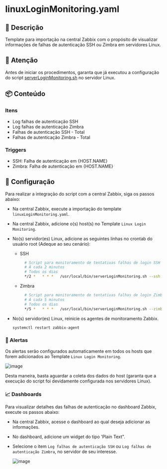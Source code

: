 # linuxLoginMonitoring.yaml

## 📝 Descrição
Template para importação na central Zabbix com o propósito de visualizar informações de falhas de autenticação SSH ou Zimbra em servidores Linux.

## 🚩 Atenção
Antes de iniciar os procedimentos, garanta que já executou a configuração do script [serverLoginMonitoring.sh](https://github.com/matheusseman/ServerLoginMonitoring) no servidor Linux.

## 📦 Conteúdo
### Itens
- Log falhas de autenticação SSH
- Log falhas de autenticação Zimbra
- Falhas de autenticação SSH - Total
- Falhas de autenticação Zimbra - Total

### Triggers
- SSH: Falha de autenticação em {HOST.NAME}
- Zimbra: Falha de autenticação em {HOST.NAME}
 
## 🔧 Configuração
Para realizar a integração do script com a central Zabbix, siga os passos abaixo:
- Na central Zabbix, execute a importação do template `linuxLoginMonitoring.yaml`.
- Na central Zabbix, adicione o(s) host(s) no Template `Linux Login Monitoring`.
- No(s) servidor(es) Linux, adicione as seguintes linhas no crontab do usuário root (Adeque ao seu cenário):
  - SSH
    
      ```bash
        # Script para monitoramento de tentativas falhas de login SSH
        # Á cada 2 minutos
        # Todos os dias
        */2 *   * * *   /usr/local/bin/serverLoginMonitoring.sh --ssh bypass
  
  - Zimbra
    
      ```bash
        # Script para monitoramento de tentativas falhas de login Zimbra
        # Á cada 5 minutos
        # Todos os dias
        */5 *   * * *   /usr/local/bin/serverLoginMonitoring.sh --zimbra bypass

- No(s) servidor(es) Linux, reinicie os agentes de monitoramento Zabbix.

    ```bash
    systemctl restart zabbix-agent

### 🔔 Alertas
Os alertas serão configurados automaticamente em todos os hosts que forem adicionados ao Template `Linux Login Monitoring`.

![image](https://github.com/matheusseman/ServerLoginMonitoring/assets/119596051/7a0a996f-6b47-44c2-98cc-340015247a9e)

Desta maneira, basta aguardar a coleta dos dados do host (garanta que a execução do script foi devidamente configurada nos servidores Linux).

### 📈 Dashboards
Para visualizar detalhes das falhas de autenticação no dashboard Zabbix, execute os passos abaixo:
- Na central Zabbix, acesse o dashboard ao qual deseja adicionar as informações.
- No dashboard, adicione um widget do tipo 'Plain Text".
 - Selecione o item `Log falhas de autenticação SSH` ou `Log falhas de autenticação Zimbra`, no servidor de seu interesse.

   ![image](https://github.com/matheusseman/ServerLoginMonitoring/assets/119596051/d29a77c2-c9ca-44b5-8004-075e0fca8c4c)









